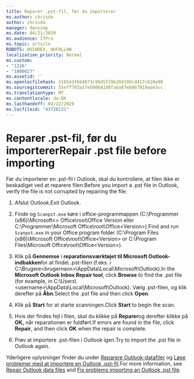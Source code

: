 ```yaml
---
title: Reparer .pst-fil, før du importerer
ms.author: chrisda
author: chrisda
manager: dansimp
ms.date: 04/21/2020
ms.audience: ITPro
ms.topic: article
ROBOTS: NOINDEX, NOFOLLOW
localization_priority: Normal
ms.custom:
- "1226"
- "1800027"
ms.assetid: ''
ms.openlocfilehash: 518543f664873c99d5f296284199cd417c620e00
ms.sourcegitcommit: 55eff703a17e500681d8fa6a87eb067019ade3cc
ms.translationtype: MT
ms.contentlocale: da-DK
ms.lasthandoff: 04/22/2020
ms.locfileid: "43720131"
---
```

# <a name="repair-pst-file-before-importing"></a><span data-ttu-id="77760-102">Reparer .pst-fil, før du importerer</span><span class="sxs-lookup"><span data-stu-id="77760-102">Repair .pst file before importing</span></span>

<span data-ttu-id="77760-103">Før du importerer en .pst-fil i Outlook, skal du kontrollere, at filen ikke er beskadiget ved at reparere filen:</span><span class="sxs-lookup"><span data-stu-id="77760-103">Before you import a .pst file in Outlook, verify the file is not corrupted by repairing the file:</span></span>

1. <span data-ttu-id="77760-104">Afslut Outlook.</span><span class="sxs-lookup"><span data-stu-id="77760-104">Exit Outlook.</span></span>

2. <span data-ttu-id="77760-105">Finde og `Scanpst.exe` køre i office-programmappen (C:\Programmer (x86)\Microsoft\<\> Office\root\Office Version eller C:\Programmer\Microsoft Office\root\Office\<Version\>).</span><span class="sxs-lookup"><span data-stu-id="77760-105">Find and run `Scanpst.exe` in your Office program folder (C:\Program Files (x86)\Microsoft Office\root\Office\<Version\> or C:\Program Files\Microsoft Office\root\Office\<Version\>).</span></span>

3. <span data-ttu-id="77760-106">Klik på **Gennemse** i **reparationsværktøjet til Microsoft Outlook-indbakken**for at finde\\ .pst-filen (f.eks. i C:\Brugere<brugernavn\>\AppData\Local\Microsoft\Outlook).</span><span class="sxs-lookup"><span data-stu-id="77760-106">In the **Microsoft Outlook Inbox Repair tool**, click **Browse** to find the .pst file (for example, in C:\Users\\<username\>\AppData\Local\Microsoft\Outlook).</span></span> <span data-ttu-id="77760-107">Vælg .pst-filen, og klik derefter på **Åbn**.</span><span class="sxs-lookup"><span data-stu-id="77760-107">Select the .pst file and then click **Open**.</span></span>

4. <span data-ttu-id="77760-108">Klik på **Start** for at starte scanningen.</span><span class="sxs-lookup"><span data-stu-id="77760-108">Click **Start** to begin the scan.</span></span>

5. <span data-ttu-id="77760-109">Hvis der findes fejl i filen, skal du klikke på **Reparer**og derefter klikke på **OK,** når reparationen er fuldført.</span><span class="sxs-lookup"><span data-stu-id="77760-109">If errors are found in the file, click **Repair**, and then click **OK** when the repair is complete.</span></span>

6. <span data-ttu-id="77760-110">Prøv at importere .pst-filen i Outlook igen.</span><span class="sxs-lookup"><span data-stu-id="77760-110">Try to import the .pst file in Outlook again.</span></span>

<span data-ttu-id="77760-111">Yderligere oplysninger finder du under [Reparere Outlook-datafiler](https://support.office.com/article/25663bc3-11ec-4412-86c4-60458afc5253) og [Løse problemer med at importere en Outlook .pst-fil](https://support.office.com/article/2d2e50dc-5c36-4ab2-ab50-f1be733b3d6e).</span><span class="sxs-lookup"><span data-stu-id="77760-111">For more information, see [Repair Outlook data files](https://support.office.com/article/25663bc3-11ec-4412-86c4-60458afc5253) and [Fix problems importing an Outlook .pst file](https://support.office.com/article/2d2e50dc-5c36-4ab2-ab50-f1be733b3d6e).</span></span>

